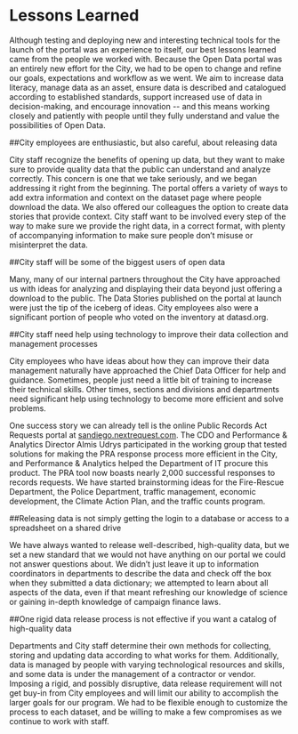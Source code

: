 # Lessons Learned

Although testing and deploying new and interesting technical tools for the launch of the portal was an experience to itself, our best lessons learned came from the people we worked with. Because the Open Data portal was an entirely new effort for the City, we had to be open to change and refine our goals, expectations and workflow as we went. We aim to increase data literacy, manage data as an asset, ensure data is described and catalogued according to established standards, support increased use of data in decision-making, and encourage innovation -- and this means working closely and patiently with people until they fully understand and value the possibilities of Open Data.

##City employees are enthusiastic, but also careful, about releasing data

City staff recognize the benefits of opening up data, but they want to make sure to provide quality data that the public can understand and analyze correctly. This concern is one that we take seriously, and we began addressing it right from the beginning. The portal offers a variety of ways to add extra information and context on the dataset page where people download the data. We also offered our colleagues the option to create data stories that provide context. City staff want to be involved every step of the way to make sure we provide the right data, in a correct format, with plenty of accompanying information to make sure people don’t misuse or misinterpret the data.

##City staff will be some of the biggest users of open data

Many, many of our internal partners throughout the City have approached us with ideas for analyzing and displaying their data beyond just offering a download to the public. The Data Stories published on the portal at launch were just the tip of the iceberg of ideas. City employees also were a significant portion of people who voted on the inventory at datasd.org.

##City staff need help using technology to improve their data collection and management processes

City employees who have ideas about how they can improve their data management naturally have approached the Chief Data Officer for help and guidance. Sometimes, people just need a little bit of training to increase their technical skills. Other times, sections and divisions and departments need significant help using technology to become more efficient and solve problems.

One success story we can already tell is the online Public Records Act Requests portal at [sandiego.nextrequest.com](https://sandiego.nextrequest.com/). The CDO  and Performance & Analytics Director Almis Udrys participated in the working group that tested solutions for making the PRA response process more efficient in the City, and Performance & Analytics helped the Department of IT procure this product. The PRA tool now boasts nearly 2,000 successful responses to records requests. We have started brainstorming ideas for the Fire-Rescue Department, the Police Department, traffic management, economic development, the Climate Action Plan, and the traffic counts program.

##Releasing data is not simply getting the login to a database or access to a spreadsheet on a shared drive

We have always wanted to release well-described, high-quality data, but we set a new standard that we would not have anything on our portal we could not answer questions about. We didn’t just leave it up to information coordinators in departments to describe the data and check off the box when they submitted a data dictionary; we attempted to learn about all aspects of the data, even if that meant refreshing our knowledge of science or gaining in-depth knowledge of campaign finance laws.

##One rigid data release process is not effective if you want a catalog of high-quality data

Departments and City staff determine their own methods for collecting, storing and updating data according to what works for them. Additionally, data is managed by people with varying technological resources and skills, and some data is under the management of a contractor or vendor.
Imposing a rigid, and possibly disruptive, data release requirement will not get buy-in from City employees and will limit our ability to accomplish the larger goals for our program. We had to be flexible enough to customize the process to each dataset, and be willing to make a few compromises as we continue to work with staff.
